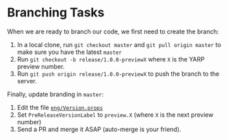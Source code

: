 # Branching Tasks

When we are ready to branch our code, we first need to create the branch:

1. In a local clone, run `git checkout master` and `git pull origin master` to make sure you have the latest `master`
2. Run `git checkout -b release/1.0.0-previewX` where `X` is the YARP preview number.
3. Run `git push origin release/1.0.0-previewX` to push the branch to the server.

Finally, update branding in `master`:

1. Edit the file [`eng/Version.props`](../../eng/Version.props)
2. Set `PreReleaseVersionLabel` to `preview.X` (where `X` is the next preview number)
3. Send a PR and merge it ASAP (auto-merge is your friend).
